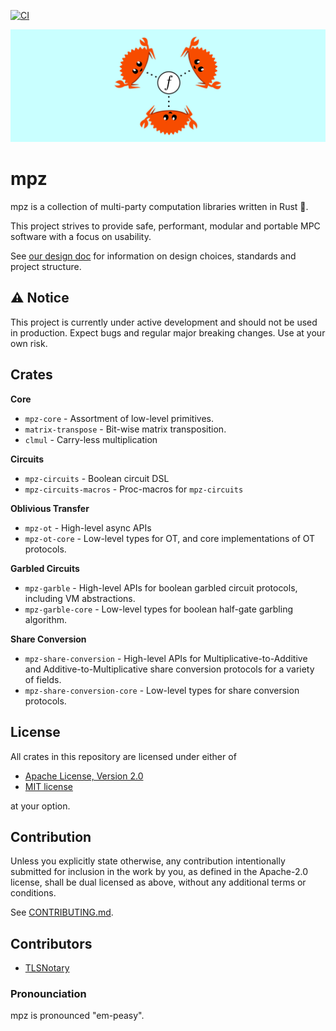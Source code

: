 [![CI](https://github.com/privacy-scaling-explorations/mpz/actions/workflows/rust.yml/badge.svg)](https://github.com/privacy-scaling-explorations/mpz/actions)

<p align="center">
    <img src="./mpz-banner.png" width=1280 />
</p>

# mpz

mpz is a collection of multi-party computation libraries written in Rust 🦀.

This project strives to provide safe, performant, modular and portable MPC software with a focus on usability.

See [our design doc](./DESIGN.md) for information on design choices, standards and project structure.

## ⚠️ Notice

This project is currently under active development and should not be used in production. Expect bugs and regular major breaking changes. Use at your own risk.

## Crates

**Core**
  - `mpz-core` - Assortment of low-level primitives.
  - `matrix-transpose` - Bit-wise matrix transposition.
  - `clmul` - Carry-less multiplication

**Circuits**
  - `mpz-circuits` - Boolean circuit DSL
  - `mpz-circuits-macros` - Proc-macros for `mpz-circuits`

**Oblivious Transfer**
  - `mpz-ot` - High-level async APIs
  - `mpz-ot-core` - Low-level types for OT, and core implementations of OT protocols.
  
**Garbled Circuits**
  - `mpz-garble` - High-level APIs for boolean garbled circuit protocols, including VM abstractions.
  - `mpz-garble-core` - Low-level types for boolean half-gate garbling algorithm.

**Share Conversion**
  - `mpz-share-conversion` - High-level APIs for Multiplicative-to-Additive and Additive-to-Multiplicative share conversion protocols for a variety of fields.
  - `mpz-share-conversion-core` - Low-level types for share conversion protocols.

## License
All crates in this repository are licensed under either of

- [Apache License, Version 2.0](http://www.apache.org/licenses/LICENSE-2.0)
- [MIT license](http://opensource.org/licenses/MIT)

at your option.

## Contribution

Unless you explicitly state otherwise, any contribution intentionally submitted
for inclusion in the work by you, as defined in the Apache-2.0 license, shall be
dual licensed as above, without any additional terms or conditions.

See [CONTRIBUTING.md](CONTRIBUTING.md).

## Contributors

- [TLSNotary](https://github.com/tlsnotary)


### Pronounciation

mpz is pronounced "em-peasy".